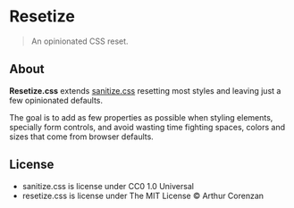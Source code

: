 # Resetize

> An opinionated CSS reset.

## About

**Resetize.css** extends [sanitize.css](https://github.com/csstools/sanitize.css) resetting most styles and leaving just a few opinionated defaults.

The goal is to add as few properties as possible when styling elements, specially form controls, and avoid wasting time fighting spaces, colors and sizes that come from browser defaults.

## License

- sanitize.css is license under CC0 1.0 Universal
- resetize.css is license under The MIT License © Arthur Corenzan
